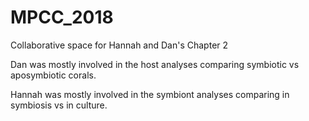 # MPCC_2018
Collaborative space for Hannah and Dan's Chapter 2

Dan was mostly involved in the host analyses comparing symbiotic vs aposymbiotic corals. 

Hannah was mostly involved in the symbiont analyses comparing in symbiosis vs in culture.
